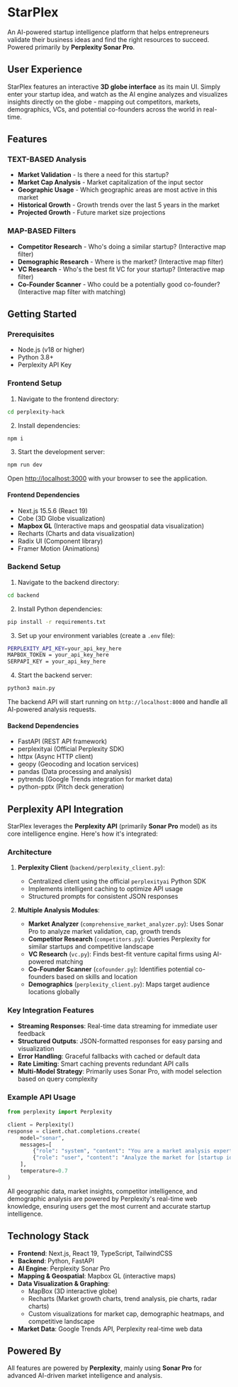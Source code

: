 # StarPlex

An AI-powered startup intelligence platform that helps entrepreneurs validate their business ideas and find the right resources to succeed. Powered primarily by **Perplexity Sonar Pro**.

## User Experience

StarPlex features an interactive **3D globe interface** as its main UI. Simply enter your startup idea, and watch as the AI engine analyzes and visualizes insights directly on the globe - mapping out competitors, markets, demographics, VCs, and potential co-founders across the world in real-time.

## Features

### TEXT-BASED Analysis
- **Market Validation** - Is there a need for this startup?
- **Market Cap Analysis** - Market capitalization of the input sector
- **Geographic Usage** - Which geographic areas are most active in this market
- **Historical Growth** - Growth trends over the last 5 years in the market
- **Projected Growth** - Future market size projections

### MAP-BASED Filters
- **Competitor Research** - Who's doing a similar startup? (Interactive map filter)
- **Demographic Research** - Where is the market? (Interactive map filter)
- **VC Research** - Who's the best fit VC for your startup? (Interactive map filter)
- **Co-Founder Scanner** - Who could be a potentially good co-founder? (Interactive map filter with matching)

## Getting Started

### Prerequisites

- Node.js (v18 or higher)
- Python 3.8+
- Perplexity API Key

### Frontend Setup

1. Navigate to the frontend directory:
```bash
cd perplexity-hack
```

2. Install dependencies:
```bash
npm i
```

3. Start the development server:
```bash
npm run dev
```

Open [http://localhost:3000](http://localhost:3000) with your browser to see the application.

#### Frontend Dependencies
- Next.js 15.5.6 (React 19)
- Cobe (3D Globe visualization)
- **Mapbox GL** (Interactive maps and geospatial data visualization)
- Recharts (Charts and data visualization)
- Radix UI (Component library)
- Framer Motion (Animations)

### Backend Setup

1. Navigate to the backend directory:
```bash
cd backend
```

2. Install Python dependencies:
```bash
pip install -r requirements.txt
```

3. Set up your environment variables (create a `.env` file):
```bash
PERPLEXITY_API_KEY=your_api_key_here
MAPBOX_TOKEN = your_api_key_here
SERPAPI_KEY = your_api_key_here
```

4. Start the backend server:
```bash
python3 main.py
```

The backend API will start running on `http://localhost:8000` and handle all AI-powered analysis requests.

#### Backend Dependencies
- FastAPI (REST API framework)
- perplexityai (Official Perplexity SDK)
- httpx (Async HTTP client)
- geopy (Geocoding and location services)
- pandas (Data processing and analysis)
- pytrends (Google Trends integration for market data)
- python-pptx (Pitch deck generation)

## Perplexity API Integration

StarPlex leverages the **Perplexity API** (primarily **Sonar Pro** model) as its core intelligence engine. Here's how it's integrated:

### Architecture

1. **Perplexity Client** (`backend/perplexity_client.py`): 
   - Centralized client using the official `perplexityai` Python SDK
   - Implements intelligent caching to optimize API usage
   - Structured prompts for consistent JSON responses

2. **Multiple Analysis Modules**:
   - **Market Analyzer** (`comprehensive_market_analyzer.py`): Uses Sonar Pro to analyze market validation, cap, growth trends
   - **Competitor Research** (`competitors.py`): Queries Perplexity for similar startups and competitive landscape
   - **VC Research** (`vc.py`): Finds best-fit venture capital firms using AI-powered matching
   - **Co-Founder Scanner** (`cofounder.py`): Identifies potential co-founders based on skills and location
   - **Demographics** (`perplexity_client.py`): Maps target audience locations globally

### Key Integration Features

- **Streaming Responses**: Real-time data streaming for immediate user feedback
- **Structured Outputs**: JSON-formatted responses for easy parsing and visualization
- **Error Handling**: Graceful fallbacks with cached or default data
- **Rate Limiting**: Smart caching prevents redundant API calls
- **Multi-Model Strategy**: Primarily uses Sonar Pro, with model selection based on query complexity

### Example API Usage

```python
from perplexity import Perplexity

client = Perplexity()
response = client.chat.completions.create(
    model="sonar",
    messages=[
        {"role": "system", "content": "You are a market analysis expert..."},
        {"role": "user", "content": "Analyze the market for [startup idea]"}
    ],
    temperature=0.7
)
```

All geographic data, market insights, competitor intelligence, and demographic analysis are powered by Perplexity's real-time web knowledge, ensuring users get the most current and accurate startup intelligence.

## Technology Stack

- **Frontend**: Next.js, React 19, TypeScript, TailwindCSS
- **Backend**: Python, FastAPI
- **AI Engine**: Perplexity Sonar Pro
- **Mapping & Geospatial**: Mapbox GL (interactive maps)
- **Data Visualization & Graphing**: 
  - MapBox (3D interactive globe)
  - Recharts (Market growth charts, trend analysis, pie charts, radar charts)
  - Custom visualizations for market cap, demographic heatmaps, and competitive landscape
- **Market Data**: Google Trends API, Perplexity real-time web data

## Powered By

All features are powered by **Perplexity**, mainly using **Sonar Pro** for advanced AI-driven market intelligence and analysis.
